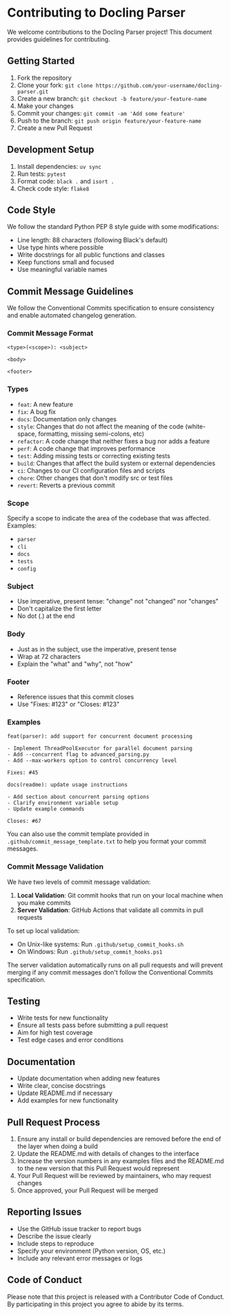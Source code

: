 # Contributing to Docling Parser

We welcome contributions to the Docling Parser project! This document provides guidelines for contributing.

## Getting Started

1. Fork the repository
2. Clone your fork: `git clone https://github.com/your-username/docling-parser.git`
3. Create a new branch: `git checkout -b feature/your-feature-name`
4. Make your changes
5. Commit your changes: `git commit -am 'Add some feature'`
6. Push to the branch: `git push origin feature/your-feature-name`
7. Create a new Pull Request

## Development Setup

1. Install dependencies: `uv sync`
2. Run tests: `pytest`
3. Format code: `black .` and `isort .`
4. Check code style: `flake8`

## Code Style

We follow the standard Python PEP 8 style guide with some modifications:

- Line length: 88 characters (following Black's default)
- Use type hints where possible
- Write docstrings for all public functions and classes
- Keep functions small and focused
- Use meaningful variable names

## Commit Message Guidelines

We follow the Conventional Commits specification to ensure consistency and enable automated changelog generation.

### Commit Message Format

```
<type>(<scope>): <subject>

<body>

<footer>
```

### Types

- `feat`: A new feature
- `fix`: A bug fix
- `docs`: Documentation only changes
- `style`: Changes that do not affect the meaning of the code (white-space, formatting, missing semi-colons, etc)
- `refactor`: A code change that neither fixes a bug nor adds a feature
- `perf`: A code change that improves performance
- `test`: Adding missing tests or correcting existing tests
- `build`: Changes that affect the build system or external dependencies
- `ci`: Changes to our CI configuration files and scripts
- `chore`: Other changes that don't modify src or test files
- `revert`: Reverts a previous commit

### Scope

Specify a scope to indicate the area of the codebase that was affected. Examples:

- `parser`
- `cli`
- `docs`
- `tests`
- `config`

### Subject

- Use imperative, present tense: "change" not "changed" nor "changes"
- Don't capitalize the first letter
- No dot (.) at the end

### Body

- Just as in the subject, use the imperative, present tense
- Wrap at 72 characters
- Explain the "what" and "why", not "how"

### Footer

- Reference issues that this commit closes
- Use "Fixes: #123" or "Closes: #123"

### Examples

```
feat(parser): add support for concurrent document processing

- Implement ThreadPoolExecutor for parallel document parsing
- Add --concurrent flag to advanced_parsing.py
- Add --max-workers option to control concurrency level

Fixes: #45
```

```
docs(readme): update usage instructions

- Add section about concurrent parsing options
- Clarify environment variable setup
- Update example commands

Closes: #67
```

You can also use the commit template provided in `.github/commit_message_template.txt` to help you format your commit messages.

### Commit Message Validation

We have two levels of commit message validation:

1. **Local Validation**: Git commit hooks that run on your local machine when you make commits
2. **Server Validation**: GitHub Actions that validate all commits in pull requests

To set up local validation:

- On Unix-like systems: Run `.github/setup_commit_hooks.sh`
- On Windows: Run `.github/setup_commit_hooks.ps1`

The server validation automatically runs on all pull requests and will prevent merging if any commit messages don't follow the Conventional Commits specification.

## Testing

- Write tests for new functionality
- Ensure all tests pass before submitting a pull request
- Aim for high test coverage
- Test edge cases and error conditions

## Documentation

- Update documentation when adding new features
- Write clear, concise docstrings
- Update README.md if necessary
- Add examples for new functionality

## Pull Request Process

1. Ensure any install or build dependencies are removed before the end of the layer when doing a build
2. Update the README.md with details of changes to the interface
3. Increase the version numbers in any examples files and the README.md to the new version that this Pull Request would represent
4. Your Pull Request will be reviewed by maintainers, who may request changes
5. Once approved, your Pull Request will be merged

## Reporting Issues

- Use the GitHub issue tracker to report bugs
- Describe the issue clearly
- Include steps to reproduce
- Specify your environment (Python version, OS, etc.)
- Include any relevant error messages or logs

## Code of Conduct

Please note that this project is released with a Contributor Code of Conduct. By participating in this project you agree to abide by its terms.
